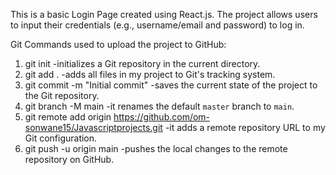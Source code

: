 This is a basic Login Page created using React.js. The project allows users to input their credentials (e.g., username/email and password) to log in. 

Git Commands used to upload the project to GitHub:

1. git init -initializes a Git repository in the current directory.
2. git add . -adds all files in my project to Git's tracking system.
3. git commit -m "Initial commit" -saves the current state of the project to the Git repository. 
4. git branch -M main -it renames the default `master` branch to `main`. 
5. git remote add origin https://github.com/om-sonwane15/Javascriptprojects.git -it adds a remote repository URL to my Git configuration.
6. git push -u origin main -pushes the local changes to the remote repository on GitHub.
